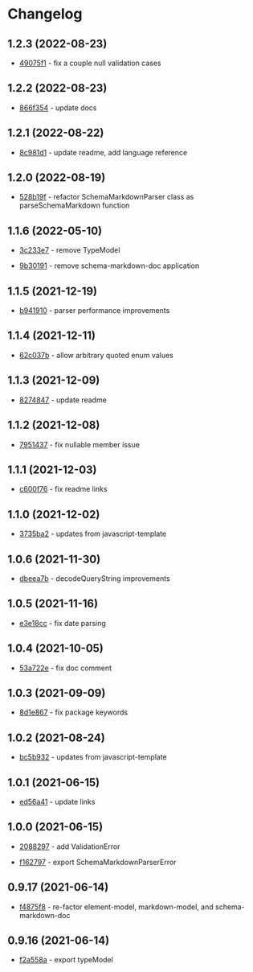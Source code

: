 # Changelog

## 1.2.3 (2022-08-23)

- [49075f1](https://github.com/craigahobbs/schema-markdown-js/commit/49075f1) - fix a couple null validation cases

## 1.2.2 (2022-08-23)

- [866f354](https://github.com/craigahobbs/schema-markdown-js/commit/866f354) - update docs

## 1.2.1 (2022-08-22)

- [8c981d1](https://github.com/craigahobbs/schema-markdown-js/commit/8c981d1) - update readme, add language reference

## 1.2.0 (2022-08-19)

- [528b19f](https://github.com/craigahobbs/schema-markdown-js/commit/528b19f) - refactor SchemaMarkdownParser class as parseSchemaMarkdown function

## 1.1.6 (2022-05-10)

- [3c233e7](https://github.com/craigahobbs/schema-markdown-js/commit/3c233e7) - remove TypeModel

- [9b30191](https://github.com/craigahobbs/schema-markdown-js/commit/9b30191) - remove schema-markdown-doc application

## 1.1.5 (2021-12-19)

- [b941910](https://github.com/craigahobbs/schema-markdown-js/commit/b941910) - parser performance improvements

## 1.1.4 (2021-12-11)

- [62c037b](https://github.com/craigahobbs/schema-markdown-js/commit/62c037b) - allow arbitrary quoted enum values

## 1.1.3 (2021-12-09)

- [8274847](https://github.com/craigahobbs/schema-markdown-js/commit/8274847) - update readme

## 1.1.2 (2021-12-08)

- [7951437](https://github.com/craigahobbs/schema-markdown-js/commit/7951437) - fix nullable member issue

## 1.1.1 (2021-12-03)

- [c600f76](https://github.com/craigahobbs/schema-markdown-js/commit/c600f76) - fix readme links

## 1.1.0 (2021-12-02)

- [3735ba2](https://github.com/craigahobbs/schema-markdown-js/commit/3735ba2) - updates from javascript-template

## 1.0.6 (2021-11-30)

- [dbeea7b](https://github.com/craigahobbs/schema-markdown-js/commit/dbeea7b) - decodeQueryString improvements

## 1.0.5 (2021-11-16)

- [e3e18cc](https://github.com/craigahobbs/schema-markdown-js/commit/e3e18cc) - fix date parsing

## 1.0.4 (2021-10-05)

- [53a722e](https://github.com/craigahobbs/schema-markdown-js/commit/53a722e) - fix doc comment

## 1.0.3 (2021-09-09)

- [8d1e867](https://github.com/craigahobbs/schema-markdown-js/commit/8d1e867) - fix package keywords

## 1.0.2 (2021-08-24)

- [bc5b932](https://github.com/craigahobbs/schema-markdown-js/commit/bc5b932) - updates from javascript-template

## 1.0.1 (2021-06-15)

- [ed56a41](https://github.com/craigahobbs/schema-markdown-js/commit/ed56a41) - update links

## 1.0.0 (2021-06-15)

- [2088297](https://github.com/craigahobbs/schema-markdown-js/commit/2088297) - add ValidationError

- [f162797](https://github.com/craigahobbs/schema-markdown-js/commit/f162797) - export SchemaMarkdownParserError

## 0.9.17 (2021-06-14)

- [f4875f8](https://github.com/craigahobbs/schema-markdown-js/commit/f4875f8) - re-factor element-model, markdown-model, and schema-markdown-doc

## 0.9.16 (2021-06-14)

- [f2a558a](https://github.com/craigahobbs/schema-markdown-js/commit/f2a558a) - export typeModel
